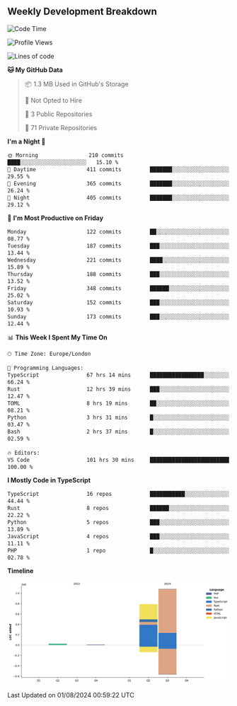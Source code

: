 


## Weekly Development Breakdown
<!--START_SECTION:waka-->
![Code Time](http://img.shields.io/badge/Code%20Time-994%20hrs%2016%20mins-blue)

![Profile Views](http://img.shields.io/badge/Profile%20Views-9-blue)

![Lines of code](https://img.shields.io/badge/From%20Hello%20World%20I%27ve%20Written-1.9%20million%20lines%20of%20code-blue)

**🐱 My GitHub Data** 

> 📦 1.3 MB Used in GitHub's Storage 
 > 
> 🚫 Not Opted to Hire
 > 
> 📜 3 Public Repositories 
 > 
> 🔑 71 Private Repositories 
 > 
**I'm a Night 🦉** 

```text
🌞 Morning                210 commits         ████░░░░░░░░░░░░░░░░░░░░░   15.10 % 
🌆 Daytime                411 commits         ███████░░░░░░░░░░░░░░░░░░   29.55 % 
🌃 Evening                365 commits         ███████░░░░░░░░░░░░░░░░░░   26.24 % 
🌙 Night                  405 commits         ███████░░░░░░░░░░░░░░░░░░   29.12 % 
```
📅 **I'm Most Productive on Friday** 

```text
Monday                   122 commits         ██░░░░░░░░░░░░░░░░░░░░░░░   08.77 % 
Tuesday                  187 commits         ███░░░░░░░░░░░░░░░░░░░░░░   13.44 % 
Wednesday                221 commits         ████░░░░░░░░░░░░░░░░░░░░░   15.89 % 
Thursday                 188 commits         ███░░░░░░░░░░░░░░░░░░░░░░   13.52 % 
Friday                   348 commits         ██████░░░░░░░░░░░░░░░░░░░   25.02 % 
Saturday                 152 commits         ███░░░░░░░░░░░░░░░░░░░░░░   10.93 % 
Sunday                   173 commits         ███░░░░░░░░░░░░░░░░░░░░░░   12.44 % 
```


📊 **This Week I Spent My Time On** 

```text
🕑︎ Time Zone: Europe/London

💬 Programming Languages: 
TypeScript               67 hrs 14 mins      █████████████████░░░░░░░░   66.24 % 
Rust                     12 hrs 39 mins      ███░░░░░░░░░░░░░░░░░░░░░░   12.47 % 
TOML                     8 hrs 19 mins       ██░░░░░░░░░░░░░░░░░░░░░░░   08.21 % 
Python                   3 hrs 31 mins       █░░░░░░░░░░░░░░░░░░░░░░░░   03.47 % 
Bash                     2 hrs 37 mins       █░░░░░░░░░░░░░░░░░░░░░░░░   02.59 % 

🔥 Editors: 
VS Code                  101 hrs 30 mins     █████████████████████████   100.00 % 
```

**I Mostly Code in TypeScript** 

```text
TypeScript               16 repos            ███████████░░░░░░░░░░░░░░   44.44 % 
Rust                     8 repos             ██████░░░░░░░░░░░░░░░░░░░   22.22 % 
Python                   5 repos             ███░░░░░░░░░░░░░░░░░░░░░░   13.89 % 
JavaScript               4 repos             ███░░░░░░░░░░░░░░░░░░░░░░   11.11 % 
PHP                      1 repo              █░░░░░░░░░░░░░░░░░░░░░░░░   02.78 % 
```



**Timeline**

![Lines of Code chart](https://raw.githubusercontent.com/mars-arch/mars-arch/main/assets/bar_graph.png)


 Last Updated on 01/08/2024 00:59:22 UTC
<!--END_SECTION:waka-->
